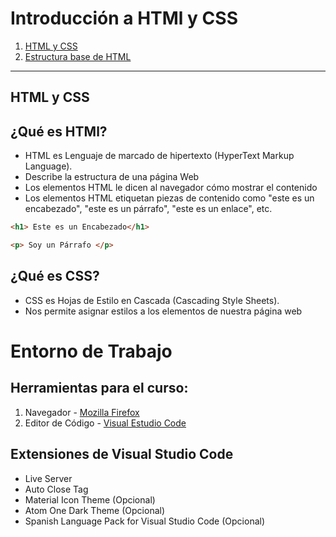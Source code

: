 # Introducción a HTMl y CSS 

1. [HTML y CSS](#html-css)
2. [Estructura base de HTML]()

---
## HTML y CSS

## ¿Qué es HTMl?

- HTML es Lenguaje de marcado de hipertexto (HyperText Markup Language). 
- Describe la estructura de una página Web
- Los elementos HTML le dicen al navegador cómo mostrar el contenido
- Los elementos HTML etiquetan piezas de contenido como "este es un encabezado", "este es un párrafo", "este es un enlace", etc.

~~~html
<h1> Este es un Encabezado</h1>

<p> Soy un Párrafo </p>

~~~

## ¿Qué es CSS?

- CSS es Hojas de Estilo en Cascada (Cascading Style Sheets). 
- Nos permite asignar estilos a los elementos de nuestra página web

# Entorno de Trabajo 

## Herramientas para el curso:
1. Navegador - [Mozilla Firefox](https://www.mozilla.org/es-ES/firefox/new/)
2. Editor de Código - [Visual Estudio Code](https://code.visualstudio.com/) 

## Extensiones de Visual Studio Code 

- Live Server
- Auto Close Tag
- Material Icon Theme (Opcional)
- Atom One Dark Theme (Opcional)
- Spanish Language Pack for Visual Studio Code (Opcional)
